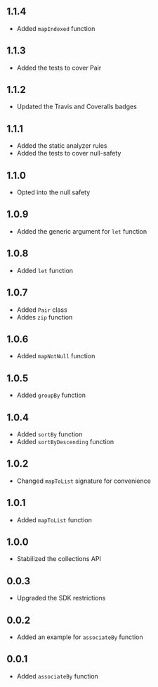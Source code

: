 ## 1.1.4

* Added `mapIndexed` function

## 1.1.3

* Added the tests to cover Pair

## 1.1.2

* Updated the Travis and Coveralls badges

## 1.1.1

* Added the static analyzer rules
* Added the tests to cover null-safety

## 1.1.0

* Opted into the null safety

## 1.0.9

* Added the generic argument for `let` function

## 1.0.8

* Added `let` function

## 1.0.7

* Added `Pair` class
* Addes `zip` function

## 1.0.6

* Added `mapNotNull` function

## 1.0.5

* Added `groupBy` function

## 1.0.4

* Added `sortBy` function
* Added `sortByDescending` function

## 1.0.2

* Changed `mapToList` signature for convenience

## 1.0.1

* Added `mapToList` function

## 1.0.0

* Stabilized the collections API

## 0.0.3

* Upgraded the SDK restrictions

## 0.0.2

* Added an example for `associateBy` function

## 0.0.1

* Added `associateBy` function
